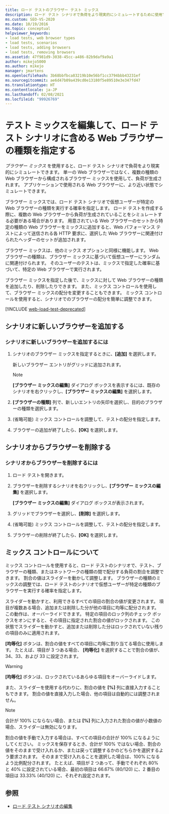 ```yaml
---
title: ロード テストのブラウザー テスト ミックス
description: ロード テスト シナリオで負荷をより現実的にシミュレートするために使用できる、ブラウザー ミックスを編集する方法について説明します。
ms.custom: SEO-VS-2020
ms.date: 10/19/2016
ms.topic: conceptual
helpviewer_keywords:
- load tests, web browser types
- load tests, scenarios
- load tests, adding browsers
- load tests, removing browsers
ms.assetid: 47f981d9-3038-45cc-a486-82b9daf9a9a1
author: mikejo5000
ms.author: mikejo
manager: jmartens
ms.openlocfilehash: 3b68bbfbca83219b10e56bf1cc3794bbb43231ef
ms.sourcegitcommit: ae6d47b09a439cd0e13180f5e89510e3e347fd47
ms.translationtype: HT
ms.contentlocale: ja-JP
ms.lasthandoff: 02/08/2021
ms.locfileid: "99926769"
---
```

# <a name="edit-the-test-mix-to-specify-which-web-browsers-types-in-a-load-test-scenario"></a>テスト ミックスを編集して、ロード テスト シナリオに含める Web ブラウザーの種類を指定する

*ブラウザー ミックス* を使用すると、ロード テスト シナリオで負荷をより現実的にシミュレートできます。 単一の Web ブラウザーではなく、複数の種類の Web ブラウザーから構成されるブラウザー ミックスを使用して、負荷が生成されます。 アプリケーションで使用される Web ブラウザーに、より近い状態でシミュレートできます。

ブラウザー ミックスでは、ロード テスト シナリオで仮想ユーザーが特定の Web ブラウザーの種類を実行する確率を指定します。 ロード テストを作成する際に、複数の Web ブラウザーから負荷が生成されていることをシミュレートする必要がある場合があります。 用意されている Web ブラウザーのセットから特定の種類の Web ブラウザーをミックスに追加すると、Web パフォーマンス テストによって送信される各 HTTP 要求に、選択した Web ブラウザーに関連付けられたヘッダーのセットが追加されます。

ブラウザー ミックスは、他のミックス オプションと同様に機能します。 Web ブラウザーの種類は、ブラウザー ミックスに基づいて仮想ユーザーにランダムに関連付けられます。 そのユーザーのテストは、ミックスで指定した確率に基づいて、特定の Web ブラウザーで実行されます。

ブラウザー ミックスを指定した後で、ミックスに対して Web ブラウザーの種類を追加したり、削除したりできます。 また、ミックス コントロールを使用して、ブラウザー ミックスの配分を変更することもできます。 ミックス コントロールを使用すると、シナリオでのブラウザーの配分を簡単に調整できます。

[!INCLUDE [web-load-test-deprecated](includes/web-load-test-deprecated.md)]

## <a name="add-new-browsers-to-a-scenario"></a>シナリオに新しいブラウザーを追加する

### <a name="to-add-new-browsers-to-a-scenario"></a>シナリオに新しいブラウザーを追加するには

1. シナリオのブラウザー ミックスを指定するときに、**[追加]** を選択します。

     新しいブラウザー エントリがグリッドに追加されます。

    > [!NOTE]
    > **[ブラウザー ミックスの編集]** ダイアログ ボックスを表示するには、既存のシナリオを右クリックし、**[ブラウザー ミックスの編集]** を選択します。

2. **[ブラウザーの種類]** 列で、新しいエントリの矢印を選択し、目的のブラウザーの種類を選択します。

3. (省略可能) ミックス コントロールを調整して、テストの配分を指定します。

4. ブラウザーの追加が終了したら、**[OK]** を選択します。

## <a name="remove-browsers-from-a-scenario"></a>シナリオからブラウザーを削除する

### <a name="to-remove-browsers-from-a-scenario"></a>シナリオからブラウザーを削除するには

1. ロード テストを開きます。

2. ブラウザーを削除するシナリオを右クリックし、**[ブラウザー ミックスの編集]** を選択します。

     **[ブラウザー ミックスの編集]** ダイアログ ボックスが表示されます。

3. グリッドでブラウザーを選択し、**[削除]** を選択します。

4. (省略可能) ミックス コントロールを調整して、テストの配分を指定します。

5. ブラウザーの削除が終了したら、**[OK]** を選択します。

## <a name="about-the-mix-control"></a>ミックス コントロールについて

ミックス コントロールを使用すると、ロード テストのシナリオで、テスト、ブラウザーの種類、またはネットワークの種類の間で配分する負荷の割合を調整できます。 割合の値はスライダーを動かして調整します。 ブラウザーの種類のミックスの調整では、ロード テストのシナリオで仮想ユーザーが特定の種類のブラウザーを実行する確率を指定します。

スライダーを動かすと、利用できるすべての項目の割合の値が変更されます。 項目が複数ある場合、追加または削除した分が他の項目に均等に配分されます。 この動作は、オーバーライドできます。 特定の項目のロック列のチェック ボックスをオンにすると、その項目に指定された割合の値がロックされます。 この状態でスライダーを動かすと、追加または削除した分はロックされていない残りの項目のみに適用されます。

**[均等化]** ボタンは、割合の値をすべての項目に均等に割り当てる場合に使用します。 たとえば、項目が 3 つある場合、 **[均等化]** を選択することで割合の値が、34、33、および 33 に設定されます。

> [!WARNING]
> **[均等化]** ボタンは、ロックされているあらゆる項目をオーバーライドします。

また、スライダーを使用する代わりに、割合の値を **[%]** 列に直接入力することもできます。 割合の値を直接入力した場合、他の項目は自動的には調整されません。

> [!NOTE]
> 合計が 100% にならない場合、または **[%]** 列に入力された割合の値が小数値の場合、スライダーは無効になります。

割合の値を手動で入力する場合は、すべての項目の合計が 100% になるようにしてください。 ミックスを保存するとき、合計が 100% ではない場合、割合の値をそのままで受け入れるか、または戻って調整するかのどちらかを選択するよう要求されます。 そのままで受け入れることを選択した場合は、100% になるよう比例配分されます。  たとえば、項目が 2 つあって、手動でそれぞれ 80% と 40% に設定されている場合、最初の項目は 66.67% (80/120) に、2 番目の項目は 33.33% (40/120) に、それぞれ設定されます。

## <a name="see-also"></a>参照

- [ロード テスト シナリオの編集](../test/edit-load-test-scenarios.md)
